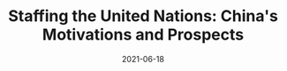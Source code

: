 ---
title: "Staffing the United Nations: China's Motivations and Prospects"
collection: publications
permalink: /publication/2021-06-18-IA
paperurl: 'https://doi.org/10.1093/ia/iiab071'
excerpt: 'With [Courtney Fung](https://www.courtneyfung.com/).   A developing public commentary views China as exerting influence in international organizations to legitimize and disseminate PRC foreign policy values and interests. This article examines an understudied source identified by PRC elites to promote influence in the United Nations system: dispatching PRC nationals as international civil servants, specifically in a targeted pursuit of executive leadership positions. Using decades of UN staffing data, we find that apart from Russia, China holds the fewest executive leadership posts among the aspiring and permanent members of the UN Security Council. Moreover, China is yet to lead an agency addressing international security matters. US and European staff contributions are significantly higher at all staffing levels of the international civil service. Still, the data shows that China made modest, targeted gains in most specialized UN agencies, and agencies headed by PRC nationals show faster increases in PRC staff members, though all base numbers were low. We draw from Chinese-language sources to discuss issues facing China in increasing its international civil service numbers, affecting the countrys ability to shape global governance.'
date: 2021-06-18
venue: 'International Affairs'
citation: 'Fung, Courtney J., and Shing-hon Lam. 2021. "Staffing the United Nations: Chinas motivations and prospects." <i>International Affairs</i> 97(4).'
---